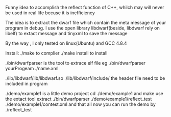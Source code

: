 Funny idea to accomplish the reflect function of C++,
whilch may will never be used in real life becuse it is
inefficiency

The idea is to extract the dwarf file which contain the
meta message of your program in debug. I use the open library
libdwarf(beside, libdwarf rely on libelf) to extact message
and tinyxml to save the message

By the way , I only tested on linux(Ubuntu) and GCC 4.8.4

Install:
./make to complier
./make install to install

./bin/dwarfparser is the tool to extrace elf file
eg ./bin/dwarfparser yourProgeam ./name.xml

./lib/libdwarf/lib/libdwarf.so 
./lib/libdwarf/include/ the header file need to be included in program

./demo/example1 is a little demo project
cd ./demo/example1 and make
use the extact tool extract
./bin/dwarfparser ./demo/example1/reflect_test ./demo/example1/contest.xml
and that all
now you can run the demo by ./reflect_test
